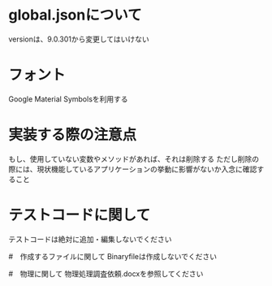 # global.jsonについて
versionは、9.0.301から変更してはいけない

# フォント
Google Material Symbolsを利用する

# 実装する際の注意点
もし、使用していない変数やメソッドがあれば、それは削除する
ただし削除の際には、現状機能しているアプリケーションの挙動に影響がないか入念に確認すること

# テストコードに関して
テストコードは絶対に追加・編集しないでください

#　作成するファイルに関して
Binaryfileは作成しないでください

#　物理に関して
物理処理調査依頼.docxを参照してください